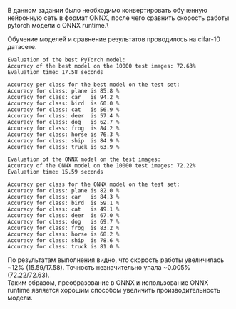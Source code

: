 В данном задании было необходимо конвертировать обученную нейронную сеть в формат ONNX, после чего сравнить скорость работы pytorch модели с ONNX runtime.\

Обучение моделей и сравнение результатов проводилось на cifar-10 датасете.

```
Evaluation of the best PyTorch model:
Accuracy of the best model on the 10000 test images: 72.63%
Evaluation time: 17.58 seconds

Accuracy per class for the best model on the test set:
Accuracy for class: plane is 85.8 %
Accuracy for class: car   is 94.2 %
Accuracy for class: bird  is 60.0 %
Accuracy for class: cat   is 56.9 %
Accuracy for class: deer  is 57.4 %
Accuracy for class: dog   is 62.7 %
Accuracy for class: frog  is 84.2 %
Accuracy for class: horse is 76.3 %
Accuracy for class: ship  is 84.9 %
Accuracy for class: truck is 63.9 %
```

```
Evaluation of the ONNX model on the test images:
Accuracy of the ONNX model on the 10000 test images: 72.22%
Evaluation time: 15.59 seconds

Accuracy per class for the ONNX model on the test set:
Accuracy for class: plane is 82.0 %
Accuracy for class: car   is 84.3 %
Accuracy for class: bird  is 59.1 %
Accuracy for class: cat   is 49.1 %
Accuracy for class: deer  is 67.0 %
Accuracy for class: dog   is 69.7 %
Accuracy for class: frog  is 83.2 %
Accuracy for class: horse is 68.2 %
Accuracy for class: ship  is 78.6 %
Accuracy for class: truck is 81.0 %
```

По результатам выполнения видно, что скорость работы увеличилась ~12% (15.59/17.58). Точность незначительно упала ~0.005% (72.22/72.63).\
Таким образом, преобразование в ONNX и использование ONNX runtime является хорошим способом увеличить производительность модели.
